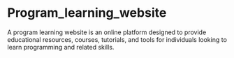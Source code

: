 # Program_learning_website
A program learning website is an online platform designed to provide educational resources, courses, tutorials, and tools for individuals looking to learn programming and related skills.
